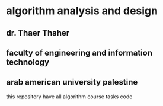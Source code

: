 # algorithm analysis and design
## dr. Thaer Thaher
## faculty of engineering and information technology 
## arab american university palestine
this repository have all algorithm course tasks code 
